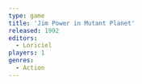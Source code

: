 ```yaml
---
type: game
title: 'Jim Power in Mutant Planet'
released: 1992
editors: 
  - Loriciel
players: 1
genres:
  - Action
---
```

